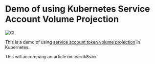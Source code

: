 # Demo of using Kubernetes Service Account Volume Projection

![CI](https://github.com/amitsaha/kubernetes-sa-volume-demo/workflows/CI/badge.svg?branch=master)

This is a demo of using [service account token volume projection](https://kubernetes.io/docs/tasks/configure-pod-container/configure-service-account/#service-account-token-volume-projection) in Kubernetes.

This will accompany an article on learnk8s.io.
